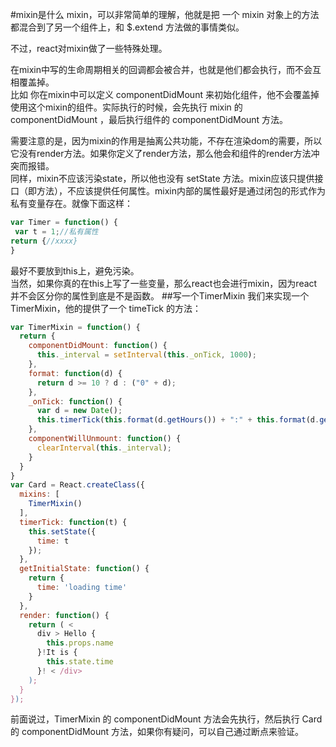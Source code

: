 #mixin是什么
mixin，可以非常简单的理解，他就是把 一个 mixin 对象上的方法都混合到了另一个组件上，和 $.extend 方法做的事情类似。

不过，react对mixin做了一些特殊处理。

在mixin中写的生命周期相关的回调都会被合并，也就是他们都会执行，而不会互相覆盖掉。<br>
比如 你在mixin中可以定义 componentDidMount 来初始化组件，他不会覆盖掉使用这个mixin的组件。实际执行的时候，会先执行 mixin 的 componentDidMount ，最后执行组件的 componentDidMount 方法。

需要注意的是，因为mixin的作用是抽离公共功能，不存在渲染dom的需要，所以它没有render方法。如果你定义了render方法，那么他会和组件的render方法冲突而报错。<br>
同样，mixin不应该污染state，所以他也没有 setState 方法。mixin应该只提供接口（即方法），不应该提供任何属性。mixin内部的属性最好是通过闭包的形式作为私有变量存在。就像下面这样：
```javascript
var Timer = function() {  
 var t = 1;//私有属性  
return {//xxxx}  
}  
```
最好不要放到this上，避免污染。<br>
当然，如果你真的在this上写了一些变量，那么react也会进行mixin，因为react并不会区分你的属性到底是不是函数。
##写一个TimerMixin
我们来实现一个TimerMixin，他的提供了一个 timeTick 的方法：
```javascript
var TimerMixin = function() {
  return {
    componentDidMount: function() {
      this._interval = setInterval(this._onTick, 1000);
    },
    format: function(d) {
      return d >= 10 ? d : ("0" + d);
    },
    _onTick: function() {
      var d = new Date();
      this.timerTick(this.format(d.getHours()) + ":" + this.format(d.getMinutes()) + ":" + this.format(d.getSeconds()));
    },
    componentWillUnmount: function() {
      clearInterval(this._interval);
    }
  }
}
var Card = React.createClass({
  mixins: [
    TimerMixin()
  ],
  timerTick: function(t) {
    this.setState({
      time: t
    });
  },
  getInitialState: function() {
    return {
      time: 'loading time'
    }
  },
  render: function() {
    return ( <
      div > Hello {
        this.props.name
      }!It is {
        this.state.time
      }! < /div>  
    );
  }
});
```
前面说过，TimerMixin 的 componentDidMount 方法会先执行，然后执行 Card 的 componentDidMount 方法，如果你有疑问，可以自己通过断点来验证。
